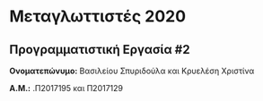 # Μεταγλωττιστές 2020
## Προγραμματιστική Εργασία #2

**Ονοματεπώνυμο:** Βασιλείου Σπυριδούλα και Κρυελέση Χριστίνα

**Α.Μ.:** .Π2017195 και Π2017129



